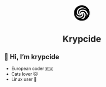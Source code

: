 
<p align="center">
<img src="158832710.png" alt="meteor-client-logo" width="10%"/>
</p>

<h1 align="center">Krypcide</h1>

<h2>👋 Hi, I’m krypcide </h2>

- European coder 🇪🇺
- Cats lover 🐱
- Linux user 🐧
